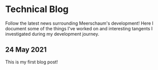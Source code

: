 # Technical Blog

Follow the latest news surrounding Meerschaum's development! Here I document some of the things I've worked on and interesting tangents I investigated during my development journey.

## 24 May 2021

This is my first blog post!
